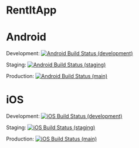 # RentItApp


# Android
Development: [![Android Build Status (development)](https://build.appcenter.ms/v0.1/apps/88d0b5a4-9003-49cf-aa0b-b381549c02b3/branches/development/badge)](https://appcenter.ms/orgs/Photizo/apps/Rentit-Android-Production/build/branches/development)

Staging: [![Android Build Status (staging)](https://build.appcenter.ms/v0.1/apps/88d0b5a4-9003-49cf-aa0b-b381549c02b3/branches/staging/badge)](https://appcenter.ms/orgs/Photizo/apps/Rentit-Android-Production/build/branches/staging)

Production: [![Android Build Status (main)](https://build.appcenter.ms/v0.1/apps/88d0b5a4-9003-49cf-aa0b-b381549c02b3/branches/main/badge)](https://appcenter.ms/orgs/Photizo/apps/Rentit-Android-Production/build/branches/main)


# iOS
Development: [![iOS Build Status (development)](https://build.appcenter.ms/v0.1/apps/6e12c1eb-a99d-4a47-a340-d2408c13bbda/branches/development/badge)](https://appcenter.ms/orgs/Photizo/apps/Rentit-iOS/build/branches/development)

Staging: [![iOS Build Status (staging)](https://build.appcenter.ms/v0.1/apps/6e12c1eb-a99d-4a47-a340-d2408c13bbda/branches/staging/badge)](https://appcenter.ms/orgs/Photizo/apps/Rentit-iOS/build/branches/staging)

Production: [![iOS Build Status (main)](https://build.appcenter.ms/v0.1/apps/6e12c1eb-a99d-4a47-a340-d2408c13bbda/branches/main/badge)](https://appcenter.ms/orgs/Photizo/apps/Rentit-iOS/build/branches/main)
